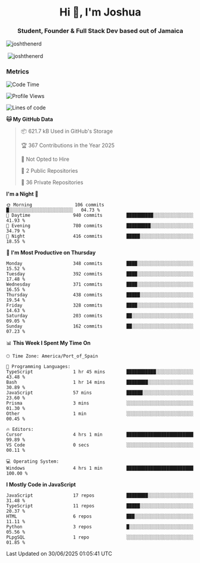 <h1 align="center">Hi 👋, I'm Joshua</h1>
<h3 align="center">Student, Founder & Full Stack Dev based out of Jamaica</h3>

<p align="left"> <img src="https://komarev.com/ghpvc/?username=JoshTheDeveloperr" alt="joshthenerd" /> </p>

<p>&nbsp;<img align="center" src="https://github-readme-stats.vercel.app/api?username=JoshTheDeveloperr&show_icons=true&count_private=true" alt="joshthenerd" /></p>

### Metrics

<!--START_SECTION:waka-->
![Code Time](http://img.shields.io/badge/Code%20Time-1%2C350%20hrs%2026%20mins-blue)

![Profile Views](http://img.shields.io/badge/Profile%20Views-0-blue)

![Lines of code](https://img.shields.io/badge/From%20Hello%20World%20I%27ve%20Written-3.9%20million%20lines%20of%20code-blue)

**🐱 My GitHub Data** 

> 📦 621.7 kB Used in GitHub's Storage 
 > 
> 🏆 367 Contributions in the Year 2025
 > 
> 🚫 Not Opted to Hire
 > 
> 📜 2 Public Repositories 
 > 
> 🔑 36 Private Repositories 
 > 
**I'm a Night 🦉** 

```text
🌞 Morning                106 commits         █░░░░░░░░░░░░░░░░░░░░░░░░   04.73 % 
🌆 Daytime                940 commits         ██████████░░░░░░░░░░░░░░░   41.93 % 
🌃 Evening                780 commits         █████████░░░░░░░░░░░░░░░░   34.79 % 
🌙 Night                  416 commits         █████░░░░░░░░░░░░░░░░░░░░   18.55 % 
```
📅 **I'm Most Productive on Thursday** 

```text
Monday                   348 commits         ████░░░░░░░░░░░░░░░░░░░░░   15.52 % 
Tuesday                  392 commits         ████░░░░░░░░░░░░░░░░░░░░░   17.48 % 
Wednesday                371 commits         ████░░░░░░░░░░░░░░░░░░░░░   16.55 % 
Thursday                 438 commits         █████░░░░░░░░░░░░░░░░░░░░   19.54 % 
Friday                   328 commits         ████░░░░░░░░░░░░░░░░░░░░░   14.63 % 
Saturday                 203 commits         ██░░░░░░░░░░░░░░░░░░░░░░░   09.05 % 
Sunday                   162 commits         ██░░░░░░░░░░░░░░░░░░░░░░░   07.23 % 
```


📊 **This Week I Spent My Time On** 

```text
🕑︎ Time Zone: America/Port_of_Spain

💬 Programming Languages: 
TypeScript               1 hr 45 mins        ███████████░░░░░░░░░░░░░░   43.48 % 
Bash                     1 hr 14 mins        ████████░░░░░░░░░░░░░░░░░   30.89 % 
JavaScript               57 mins             ██████░░░░░░░░░░░░░░░░░░░   23.60 % 
Prisma                   3 mins              ░░░░░░░░░░░░░░░░░░░░░░░░░   01.30 % 
Other                    1 min               ░░░░░░░░░░░░░░░░░░░░░░░░░   00.45 % 

🔥 Editors: 
Cursor                   4 hrs 1 min         █████████████████████████   99.89 % 
VS Code                  0 secs              ░░░░░░░░░░░░░░░░░░░░░░░░░   00.11 % 

💻 Operating System: 
Windows                  4 hrs 1 min         █████████████████████████   100.00 % 
```

**I Mostly Code in JavaScript** 

```text
JavaScript               17 repos            ████████░░░░░░░░░░░░░░░░░   31.48 % 
TypeScript               11 repos            █████░░░░░░░░░░░░░░░░░░░░   20.37 % 
HTML                     6 repos             ███░░░░░░░░░░░░░░░░░░░░░░   11.11 % 
Python                   3 repos             █░░░░░░░░░░░░░░░░░░░░░░░░   05.56 % 
PLpgSQL                  1 repo              ░░░░░░░░░░░░░░░░░░░░░░░░░   01.85 % 
```




 Last Updated on 30/06/2025 01:05:41 UTC
<!--END_SECTION:waka-->

